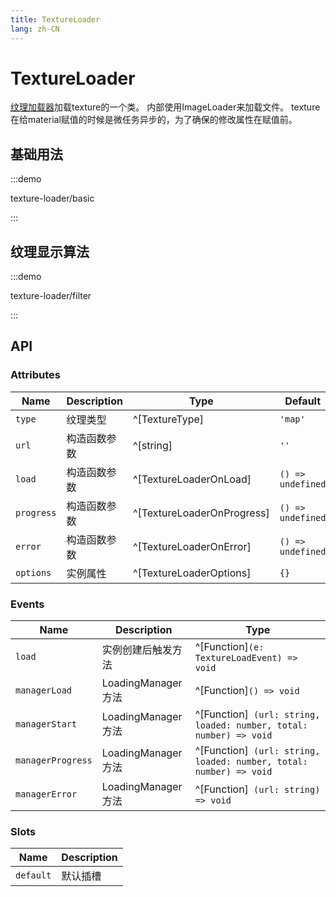 ```yaml
---
title: TextureLoader
lang: zh-CN
---
```


# TextureLoader

[纹理加载器](https://threejs.org/docs/index.html?q=TextureLoader#api/zh/loaders/TextureLoader)加载texture的一个类。 内部使用ImageLoader来加载文件。
texture在给material赋值的时候是微任务异步的，为了确保的修改属性在赋值前。
## 基础用法

:::demo

texture-loader/basic

:::

## 纹理显示算法

:::demo

texture-loader/filter

:::


## API

### Attributes

| Name       | Description  | Type                       | Default           | Required |
| ---------- | ------------ | -------------------------- | ----------------- | -------- |
| `type`     | 纹理类型     | ^[TextureType]             | `'map'`           | Yes      |
| `url`      | 构造函数参数 | ^[string]                  | `''`              | Yes      |
| `load`     | 构造函数参数 | ^[TextureLoaderOnLoad]     | `() => undefined` | No       |
| `progress` | 构造函数参数 | ^[TextureLoaderOnProgress] | `() => undefined` | No       |
| `error`    | 构造函数参数 | ^[TextureLoaderOnError]    | `() => undefined` | No       |
| `options`  | 实例属性     | ^[TextureLoaderOptions]    | `{}`              | No       |


### Events

| Name              | Description        | Type                                                               |
| ----------------- | ------------------ | ------------------------------------------------------------------ |
| `load`            | 实例创建后触发方法 | ^[Function]`(e: TextureLoadEvent) => void`                         |
| `managerLoad`     | LoadingManager方法 | ^[Function]`() => void`                                            |
| `managerStart`    | LoadingManager方法 | ^[Function]` (url: string, loaded: number, total: number) => void` |
| `managerProgress` | LoadingManager方法 | ^[Function]` (url: string, loaded: number, total: number) => void` |
| `managerError`    | LoadingManager方法 | ^[Function]` (url: string) => void`                                |

### Slots

| Name      | Description |
| --------- | ----------- |
| `default` | 默认插槽    |
